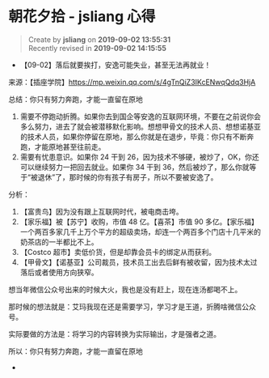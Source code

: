 朝花夕拾 - jsliang 心得
===

> Create by **jsliang** on **2019-09-02 13:55:31**  
> Recently revised in **2019-09-02 14:15:55**

* 【09-02】落后就要挨打，安逸可能失业，甚至无法再就业！

来源：【插座学院】https://mp.weixin.qq.com/s/4gTnQiZ3IKcENwqQdq3HjA

总结：你只有努力奔跑，才能一直留在原地

1. 需要不停跑动折腾。如果你去到国企等安逸的互联网环境，不要在之前说你会多么努力，进去了就会被潜移默化影响。想想甲骨文的技术人员、想想诺基亚的技术人员，如果你停留在原地，那么你就是在退步，毕竟：你只有不断奔跑，才能原地甚至往前走。
2. 需要有忧患意识。如果你 24 干到 26，因为技术不够硬，被炒了，OK，你还可以继续努力一把回去就业。如果你 34 干到 36，然后被炒了，那么你就等于“被退休”了，那时候的你有孩子有房子，所以不要被安逸了。

分析：

1. 【富贵鸟】因为没有跟上互联网时代，被电商击垮。
2. 【家乐福】被【苏宁】收购，市值 48 亿。【喜茶】市值 90 多亿。【家乐福】一个两百多家几千上万个平方的超级卖场，却连一个两百多个门店十几平米的奶茶店的一半都比不上。
3. 【Costco 超市】卖低价货，但是却靠会员卡的绑定从而获利。
4. 【甲骨文】【诺基亚】公司裁员，技术员工出去后鲜有被收留，因为技术太过落后或者使用方向狭窄。

想当年微信公众号出来的时候大火，我也是没有赶上，现在连汤都喝不上。

那时候的想法就是：艾玛我现在还是需要学习，学习才是王道，折腾啥微信公众号。

实际要做的方法是：将学习的内容转换为实际输出，才是强者之道。

所以：你只有努力奔跑，才能一直留在原地

* 